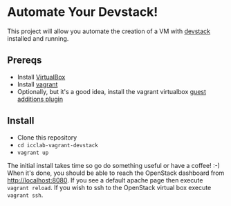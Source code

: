 # Automate Your Devstack!

This project will allow you automate the creation of a VM with [devstack](http://www.devstack.org) installed and running.

## Prereqs

* Install [VirtualBox](http://virtualbox.org)
* Install [vagrant](http://vagrantup.com)
* Optionally, but it's a good idea, install the vagrant virtualbox [guest additions plugin](https://github.com/dotless-de/vagrant-vbguest)

## Install
* Clone this repository
* `cd icclab-vagrant-devstack`
* `vagrant up`

The initial install takes time so go do something useful or have a coffee! :-) When it's done, you should be able to reach the OpenStack dashboard from [http://localhost:8080](http://localhost:8080). If you see a default apache page then execute `vagrant reload`. If you wish to ssh to the OpenStack virtual box execute `vagrant ssh`.